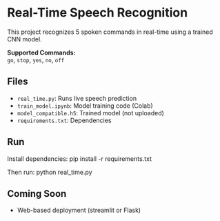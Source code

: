 # Real-Time Speech Recognition

This project recognizes 5 spoken commands in real-time using a trained CNN model.

**Supported Commands:**  
`go`, `stop`, `yes`, `no`, `off`

## Files

- `real_time.py`: Runs live speech prediction
- `train_model.ipynb`: Model training code (Colab)
- `model_compatible.h5`: Trained model (not uploaded)
- `requirements.txt`: Dependencies

## Run

Install dependencies:
pip install -r requirements.txt

Then run:
python real_time.py

## Coming Soon

- Web-based deployment (streamlit or Flask)
